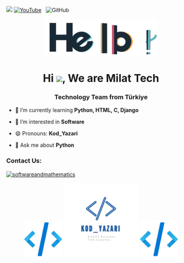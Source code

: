 ![](https://komarev.com/ghpvc/?username=Star-Nova&color=green)
[![YouTube](https://img.shields.io/badge/YouTube-Channel-%23E62117)](https://www.youtube.com/channel/UCUC_tAhpw0kW-svWJRTrNAQ)
&nbsp; ![GitHub](https://img.shields.io/github/followers/Star-Nova?label=Follow%20Me%21&style=social)

<!-- En üste GIF'i ekliyoruz -->
<p align="center">
  <img src="https://github.com/Star-Nova/Star-Nova/blob/main/Hello.gif" alt="Hello GIF" width="300" height="100"/>
</p>

<h1 align="center">Hi <img src="https://media.giphy.com/media/hvRJCLFzcasrR4ia7z/giphy.gif" width="30px"/>, We are Milat Tech</h1>
<h3 align="center">Technology Team from Türkiye</h3>

- 🌱 I’m currently learning **Python, HTML, C, Django**

- 👀 I’m interested in **Software**

- 😄 Pronouns: **Kod_Yazari**

- 💬 Ask me about **Python**

<h3 align="left">Contact Us:</h3>
<p align="left">
  <a href="https://www.youtube.com/channel/UCUC_tAhpw0kW-svWJRTrNAQ" target="_blank">
    <img align="center" src="https://raw.githubusercontent.com/rahuldkjain/github-profile-readme-generator/master/src/images/icons/Social/youtube.svg" alt="softwareandmathematics" height="30" width="40" />
  </a>
</p>


<!-- Görselleri bu bölüme ekliyoruz ve yan yana olacak şekilde düzenliyoruz -->
<p align="center">
  <img src="https://github.com/Star-Nova/Star-Nova/blob/main/DeveloperIcon.png" alt="Developer Icon" width="100" height="100"/>
  <img src="https://github.com/Star-Nova/Star-Nova/blob/main/KODYAZARI.png" alt="Kod_Yazarı" width="200" height="200"/>
  <img src="https://github.com/Star-Nova/Star-Nova/blob/main/DeveloperIcon.png" alt="Developer Icon" width="100" height="100"/>
</p>
